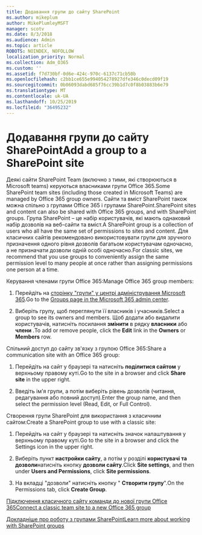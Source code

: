 ```yaml
---
title: Додавання групи до сайту SharePoint
ms.author: mikeplum
author: MikePlumleyMSFT
manager: scotv
ms.date: 8/3/2018
ms.audience: Admin
ms.topic: article
ROBOTS: NOINDEX, NOFOLLOW
localization_priority: Normal
ms.collection: Adm_O365
ms.custom: ''
ms.assetid: f7d730bf-0d6e-424c-970c-6137c71cb50b
ms.openlocfilehash: c2bb1ce655e994054278927dfe346c0decd09f19
ms.sourcegitcommit: 0b06093dabd685f76cc39b1d7c0f8b03883b6e79
ms.translationtype: MT
ms.contentlocale: uk-UA
ms.lasthandoff: 10/25/2019
ms.locfileid: "36495232"
---
```

# <a name="add-a-group-to-a-sharepoint-site"></a><span data-ttu-id="8ebe4-102">Додавання групи до сайту SharePoint</span><span class="sxs-lookup"><span data-stu-id="8ebe4-102">Add a group to a SharePoint site</span></span>

<span data-ttu-id="8ebe4-103">Деякі сайти SharePoint Team (включно з тими, які створюються в Microsoft teams) керуються власниками групи Office 365.</span><span class="sxs-lookup"><span data-stu-id="8ebe4-103">Some SharePoint team sites (including those created in Microsoft Teams) are managed by Office 365 group owners.</span></span> <span data-ttu-id="8ebe4-104">Сайти та вміст SharePoint також можна спільно з групами Office 365 і групами SharePoint.</span><span class="sxs-lookup"><span data-stu-id="8ebe4-104">SharePoint sites and content can also be shared with Office 365 groups, and with SharePoint groups.</span></span> <span data-ttu-id="8ebe4-105">Група SharePoint – це набір користувачів, які мають однаковий набір дозволів на веб-сайти та вміст.</span><span class="sxs-lookup"><span data-stu-id="8ebe4-105">A SharePoint group is a collection of users who all have the same set of permissions to sites and content.</span></span> <span data-ttu-id="8ebe4-106">Для класичних сайтів рекомендовано використовувати групи для зручного призначення одного рівня дозволів багатьом користувачам одночасно, а не призначати дозволи одній особі одночасно.</span><span class="sxs-lookup"><span data-stu-id="8ebe4-106">For classic sites, we recommend that you use groups to conveniently assign the same permission level to many people at once rather than assigning permissions one person at a time.</span></span>
  
<span data-ttu-id="8ebe4-107">Керування членами групи Office 365:</span><span class="sxs-lookup"><span data-stu-id="8ebe4-107">Manage Office 365 group members:</span></span>
  
1. <span data-ttu-id="8ebe4-108">Перейдіть на [сторінку "групи" у центрі адміністрування Microsoft 365](https://portal.office.com/adminportal/home#/groups).</span><span class="sxs-lookup"><span data-stu-id="8ebe4-108">Go to the [Groups page in the Microsoft 365 admin center](https://portal.office.com/adminportal/home#/groups).</span></span>
    
2. <span data-ttu-id="8ebe4-109">Виберіть групу, щоб переглянути її власників і учасників.</span><span class="sxs-lookup"><span data-stu-id="8ebe4-109">Select a group to see its owners and members.</span></span> <span data-ttu-id="8ebe4-110">Щоб додати або видалити користувачів, натисніть посилання **змінити** в рядку **власники** або **члени** .</span><span class="sxs-lookup"><span data-stu-id="8ebe4-110">To add or remove people, click the **Edit** link in the **Owners** or **Members** row.</span></span> 
    
<span data-ttu-id="8ebe4-111">Спільний доступ до сайту зв'язку з групою Office 365:</span><span class="sxs-lookup"><span data-stu-id="8ebe4-111">Share a communication site with an Office 365 group:</span></span>
  
1. <span data-ttu-id="8ebe4-112">Перейдіть на сайт у браузері та натисніть **поділитися сайтом** у верхньому правому куті.</span><span class="sxs-lookup"><span data-stu-id="8ebe4-112">Go to the site in a browser and click **Share site** in the upper right.</span></span> 
    
2. <span data-ttu-id="8ebe4-113">Введіть ім'я групи, а потім виберіть рівень дозволів (читання, редагування або повний доступ).</span><span class="sxs-lookup"><span data-stu-id="8ebe4-113">Enter the group name, and then select the permission level (Read, Edit, or Full Control).</span></span>
    
<span data-ttu-id="8ebe4-114">Створення групи SharePoint для використання з класичним сайтом:</span><span class="sxs-lookup"><span data-stu-id="8ebe4-114">Create a SharePoint group to use with a classic site:</span></span>
  
1. <span data-ttu-id="8ebe4-115">Перейдіть на сайт у браузері та натисніть значок налаштування у верхньому правому куті.</span><span class="sxs-lookup"><span data-stu-id="8ebe4-115">Go to the site in a browser and click the Settings icon in the upper right.</span></span>
    
2. <span data-ttu-id="8ebe4-116">Виберіть пункт **настройки сайту**, а потім у розділі **користувачі та дозволи**натисніть кнопку **дозволи сайту**.</span><span class="sxs-lookup"><span data-stu-id="8ebe4-116">Click **Site settings**, and then under **Users and Permissions**, click **Site permissions**.</span></span>
    
3. <span data-ttu-id="8ebe4-117">На вкладці "дозволи" натисніть кнопку " **Створити групу**".</span><span class="sxs-lookup"><span data-stu-id="8ebe4-117">On the Permissions tab, click **Create Group**.</span></span>
    
[<span data-ttu-id="8ebe4-118">Підключення класичного сайту команди до нової групи Office 365</span><span class="sxs-lookup"><span data-stu-id="8ebe4-118">Connect a classic team site to a new Office 365 group</span></span>](https://go.microsoft.com/fwlink/?linkid=2008654)
  
[<span data-ttu-id="8ebe4-119">Докладніше про роботу з групами SharePoint</span><span class="sxs-lookup"><span data-stu-id="8ebe4-119">Learn more about working with SharePoint groups</span></span>](https://go.microsoft.com/fwlink/?linkid=874658)
  

